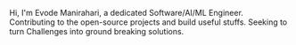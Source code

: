 Hi, I'm Evode Manirahari, a dedicated Software/AI/ML Engineer. Contributing to the open-source projects and build useful stuffs. Seeking to turn Challenges into ground breaking solutions.

<!---
Evode-Manirahari/Evode-Manirahari is a ✨ special ✨ repository because its `README.md` (this file) appears on your GitHub profile.
You can click the Preview link to take a look at your changes.
--->
